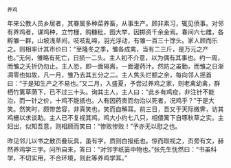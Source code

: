     养鸡 

   年来公教人员乡居者，其眷属多种菜养畜，从事生产。顾非素习，辄见偾事。对邻有养鸡者，谋鸡种，立竹栅，购糠秕，图大举，因掷资千余金焉。春间六七雌，各孵雏一群，山坡浅草间，吱吱乱啼，羽光浮动，有雏一百三十馀头。家人顾而乐之。则相率计其市价曰：“至隆冬之季，雏各成禽，当有二三斤，是万元之产也。”无何，雏略有死亡，日损一二头。主人初不介意，以为偶有其事也。约一周，而雏之夭折仍勿止。主人恐，即一面隔离，一面灌药汁。然防之虽勤，而雏之日渐凋零也如故，凡一月，雏乃去其五分之二。主人焦头烂额之余，每向邻人摇首曰：“于是知生产之不易也。”又二月，入盛夏，予尝过养鸡之家，则老禽幼禽，群栖竹篱草荫下，已不过三十头。询其主人，主人曰：“此乡有鸡疫，非注针不能治，而一针之价，十鸡不能抵也。人有因药贵而勿治以死者，况鸡乎？”于是大笑。然笑时，颇带苦容，非真笑也，笑而自解耳。前三日，吾又于天际微霁，访其鸡栅以求谈助。主人已不复视其鸡，鸡大小约七八只，相偎篱下自啄秋草之实。主妇出，似知吾意，则相顾而笑曰：“惨败惨败！”予亦无以慰之也。

   昨见邻儿以书之散页叠玩具，虽有字，质则白报纸也。惊而取视之，页旁有文，赫然养鸡学三字。问所自来，答曰：“对邻字纸篓中物也。”张先生怃然曰：“书虽科学，不切实用，不合环境，则此等养鸡学耳。”

